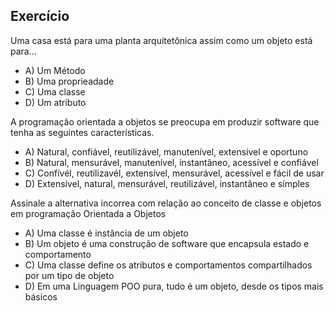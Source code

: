 ##  Exercício

Uma casa está para uma planta arquitetônica assim como um objeto está para...

- A) Um Método
- B) Uma proprieadade
- C) Uma classe
- D) Um atributo

A programação orientada a objetos se preocupa em produzir software que tenha as seguintes características.

- A) Natural, confiável, reutilizável, manutenível, extensível e oportuno
- B) Natural, mensurável, manutenível, instantâneo, acessível e confiável
- C) Confívél, reutilizavél, extensível, mensurável, acessível e fácil de usar
- D) Extensível, natural, mensurável, reutilizável, instantâneo e símples

Assinale a alternativa incorrea com relação ao conceito de classe e objetos em programação Orientada a Objetos

- A) Uma classe é instância de um objeto
- B) Um objeto é uma construção de software que encapsula estado e comportamento
- C) Uma classe define os atributos e comportamentos compartilhados por um tipo de objeto
- D) Em uma Linguagem POO pura, tudo é um objeto, desde os tipos mais básicos
